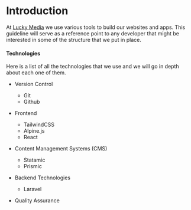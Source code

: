 # Introduction

At [Lucky Media](https://www.luckymedia.dev) we use various tools to build our websites and apps. This guideline will serve as a reference point to any developer that might be interested in some of the structure that we put in place.

#### Technologies
Here is a list of all the technologies that we use and we will go in depth about each one of them.

- Version Control
  - Git
  - Github

- Frontend
  - TailwindCSS
  - Alpine.js
  - React

- Content Management Systems (CMS)
  - Statamic
  - Prismic

- Backend Technologies
  - Laravel

- Quality Assurance